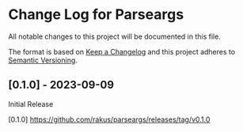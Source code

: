 
# Change Log for Parseargs

All notable changes to this project will be documented in this file.

The format is based on [Keep a Changelog](http://keepachangelog.com/en/1.0.0/)
and this project adheres to [Semantic Versioning](http://semver.org/spec/v2.0.0.html).


## [0.1.0] - 2023-09-09

Initial Release

[0.1.0] https://github.com/rakus/parseargs/releases/tag/v0.1.0

